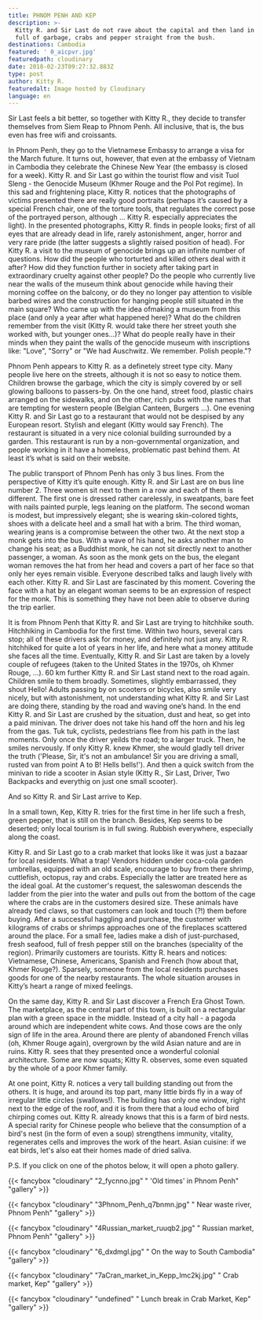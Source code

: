```yaml
---
title: PHNOM PENH AND KEP
description: >-
  Kitty R. and Sir Last do not rave about the capital and then land in a place
  full of garbage, crabs and pepper straight from the bush.
destinations: Cambodia
featured: ' 0_aicpvr.jpg'
featuredpath: cloudinary
date: 2018-02-23T09:27:32.883Z
type: post
author: Kitty R.
featuredalt: Image hosted by Cloudinary
language: en
---
```

Sir Last feels a bit better, so together with Kitty R., they decide to transfer themselves from Siem Reap to Phnom Penh. All inclusive, that is, the bus even has free wifi and croissants.

In Phnom Penh, they go to the Vietnamese Embassy to arrange a visa for the March future. It turns out, however, that even at the embassy of Vietnam in Cambodia they celebrate the Chinese New Year (the embassy is closed for a week). Kitty R. and Sir Last go within the tourist flow and visit Tuol Sleng - the Genocide Museum (Khmer Rouge and the Pol Pot regime). In this sad and frightening place, Kitty R. notices that the photographs of victims presented there are really good portraits (perhaps it’s caused by a special French chair, one of the torture tools, that regulates the correct pose of the portrayed person, although ... Kitty R. especially appreciates the light). In the presented photographs, Kitty R. finds in people looks; first of all eyes that are already dead in life, rarely astonishment, anger, horror and very rare pride (the latter suggests a slightly raised position of head). For Kitty R. a visit to the museum of genocide brings up an infinite number of questions. How did the people who torturted and killed others deal with it after? How did they function further in society after taking part in extraordinary cruelty against other people? Do the people who currently live near the walls of the museum think about genocide while having their morning coffee on the balcony, or do they no longer pay attention to visible barbed wires and the construction for hanging people still situated in the main square? Who came up with the idea of ​​making a museum from this place (and only a year after what happened here)? What do the children remember from the visit (Kitty R. would take there her street youth she worked with, but younger ones...)? What do people really have in their minds when they paint the walls of the genocide museum with inscriptions like: "Love", "Sorry" or "We had Auschwitz. We remember. Polish people."?

Phnom Penh appears to Kitty R. as a definetely street type city. Many people live here on the streets, although it is not so easy to notice them. Children browse the garbage, which the city is simply covered by or sell glowing balloons to passers-by. On the one hand, street food, plastic chairs arranged on the sidewalks, and on the other, rich pubs with the names that are tempting for western people (Belgian Canteen, Burgers ...). One evening Kitty R. and Sir Last go to a restaurant that would not be despised by any European resort. Stylish and elegant (Kitty would say French). The restaurant is situated in a very nice colonial building surrounded by a garden. This restaurant is run by a non-governmental organization, and people working in it have a homeless, problematic past behind them. At least it’s what is said on their website.

The public transport of Phnom Penh has only 3 bus lines. From the perspective of Kitty it’s quite enough. Kitty R. and Sir Last are on bus line number 2. Three women sit next to them in a row and each of them is different. The first one is dressed rather carelessly, in sweatpants, bare feet with nails painted purple, legs leaning on the platform. The second woman is modest, but impressively elegant; she is wearing skin-colored tights, shoes with a delicate heel and a small hat with a brim. The third woman, wearing jeans is a compromise between the other two. At the next stop a monk gets into the bus. With a wave of his hand, he asks another man to change his seat; as a Buddhist monk, he can not sit directly next to another passenger, a woman. As soon as the monk gets on the bus, the elegant woman removes the hat from her head and covers a part of her face so that only her eyes remain visible. Everyone described talks and laugh lively with each other. Kitty R. and Sir Last are fascinated by this moment. Covering the face with a hat by an elegant woman seems to be an expression of respect for the monk. This is something they have not been able to observe during the trip earlier.

It is from Phnom Penh that Kitty R. and Sir Last are trying to hitchhike south. Hitchhiking in Cambodia for the first time. Within two hours, several cars stop; all of these drivers ask for money, and definitely not just any. Kitty R. hitchhiked for quite a lot of years in her life, and here what a money attitude she faces all the time. Eventually, Kitty R. and Sir Last are taken by a lovely couple of refugees (taken to the United States in the 1970s, oh Khmer Rouge, ...). 60 km further Kitty R. and Sir Last stand next to the road again. Children smile to them broadly. Sometimes, slightly embarrassed, they shout Hello! Adults passing by on scooters or bicycles, also smile very nicely, but with astonishment, not understanding what Kitty R. and Sir Last are doing there, standing by the road and waving one’s hand. In the end Kitty R. and Sir Last are crushed by the situation, dust and heat, so get into a paid minivan. The driver does not take his hand off the horn and his leg from the gas. Tuk tuk, cyclists, pedestrians flee from his path in the last moments. Only once the driver yeilds the road; to a larger truck. Then, he smiles nervously. If only Kitty R. knew Khmer, she would gladly tell driver the truth ('Please, Sir, it's not an ambulance! Sir you are driving a small, rusted van from point A to B! Hells bells!'). And then a quick switch from the minivan to ride a scooter in Asian style (Kitty R., Sir Last, Driver, Two Backpacks and everythig on just one small scooter).

 And so Kitty R. and Sir Last arrive to Kep.

In a small town, Kep, Kitty R. tries for the first time in her life such a fresh, green pepper, that is still on the branch. Besides, Kep seems to be deserted; only local tourism is in full swing. Rubbish everywhere, especially along the coast. 

Kitty R. and Sir Last go to a crab market that looks like it was just a bazaar for local residents. What a trap! Vendors hidden under coca-cola garden umbrellas, equipped with an old scale, encourage to buy from there shrimp, cuttlefish, octopus, ray and crabs. Especially the latter are treated here as the ideal goal. At the customer's request, the saleswoman descends the ladder from the pier into the water and pulls out from the bottom of the cage where the crabs are in the customers desired size. These animals have already tied claws, so that customers can look and touch (?!) them before buying. After a successful haggling and purchase, the customer with kilograms of crabs or shrimps approaches one of the fireplaces scattered around the place. For a small fee, ladies make a dish of just-purchased, fresh seafood, full of fresh pepper still on the branches (speciality of the region). Primarily customers are tourists. Kitty R. hears and notices: Vietnamese, Chinese, Americans, Spanish and French (how about that, Khmer Rouge?). Sparsely, someone from the local residents purchases goods for one of the nearby restaurants. The whole situation arouses in Kitty’s heart a range of mixed feelings.

On the same day, Kitty R. and Sir Last discover a French Era Ghost Town. The marketplace, as the central part of this town, is built on a rectangular plan with a green space in the middle. Instead of a city hall - a pagoda around which are independent white cows. And those cows are the only sign of life in the area. Around there are plenty of abandoned French villas (oh, Khmer Rouge again), overgrown by the wild Asian nature and are in ruins. Kitty R. sees that they presented once a wonderful colonial architecture. Some are now squats; Kitty R. observes, some even squated by the whole of a poor Khmer family.

At one point, Kitty R. notices a very tall building standing out from the others. It is huge, and around its top part, many little birds fly in a way of irregular little circles (swallows!). The building has only one window, right next to the edge of the roof, and it is from there that a loud echo of bird chirping comes out. Kitty R. already knows that this is a farm of bird nests. A special rarity for Chinese people who believe that the consumption of a bird's nest (in the form of even a soup) strengthens immunity, vitality, regenerates cells and improves the work of the heart. Asian cuisine: if we eat birds, let's also eat their homes made of dried saliva.

P.S. If you click on one of the photos below, it will open a photo gallery.



{{< fancybox "cloudinary" "2_fycnno.jpg" " 'Old times' in Phnom Penh" "gallery" >}}

{{< fancybox "cloudinary" "3Phnom_Penh_q7bnmn.jpg" " Near waste river, Phnom Penh" "gallery" >}}

{{< fancybox "cloudinary" "4Russian_market_ruuqb2.jpg" " Russian market, Phnom Penh" "gallery" >}}

{{< fancybox "cloudinary" "6_dxdmgl.jpg" " On the way to South Cambodia" "gallery" >}}

{{< fancybox "cloudinary" "7aCran_market_in_Kepp_lmc2kj.jpg" " Crab market, Kep" "gallery" >}}

{{< fancybox "cloudinary" "undefined" " Lunch break in Crab Market, Kep" "gallery" >}}
